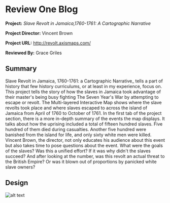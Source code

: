 # Review One Blog 
**Project:** _Slave Revolt in Jamaica,1760-1761: A Cartographic Narrative_

**Project Director:** Vincent Brown

**Project URL:** http://revolt.axismaps.com/ 

**Reviewed By:** Grace Griles 

## **Summary**

Slave Revolt in Jamaica, 1760-1761: a Cartographic Narrative_ tells a part of history that few history curriculums, or at least in my experience, focus on. This project tells the story of how the slaves in Jamaica took advantage of their master's being busy fighting The Seven Year's War by attempting to escape or revolt. The Multi-layered Interactive Map shows where the slave revolts took place and where slaves escaped to across the island of Jamaica from April of 1760 to October of 1761. In the first tab of the project section, there is a more in-depth summary of the events the map displays. It talks about how the uprising included a total of fifteen hundred slaves. Five hundred of them died during casualties. Another five hundred were banished from the island for life, and only sixty white men were killed. Vincent Brown, the director, not only educates his audience about this event but also takes time to pose questions about the event. What were the goals of the slaves? Was this a unified effort? If it was why didn't the slaves succeed? And after looking at the number, was this revolt an actual threat to the British Empire? Or was it blown out of proportions by panicked white slave owners?


## **Design**





![alt text](https://gracelgriles.github.io/ladwhistledownengl350/images/hometownjpegsmall.jpg)
